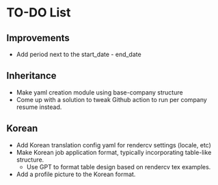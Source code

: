 # TO-DO List

## Improvements
- Add period next to the start_date - end_date

## Inheritance
- Make yaml creation module using base-company structure
- Come up with a solution to tweak Github action to run per company resume instead. 

## Korean
- Add Korean translation config yaml for rendercv settings (locale, etc)
- Make Korean job application format, typically incorporating table-like structure. 
    - Use GPT to format table design based on rendercv tex examples. 
- Add a profile picture to the Korean format. 
